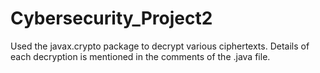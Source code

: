 # Cybersecurity_Project2
Used the javax.crypto package to decrypt various ciphertexts. Details of each decryption is mentioned in the comments of the .java file.
